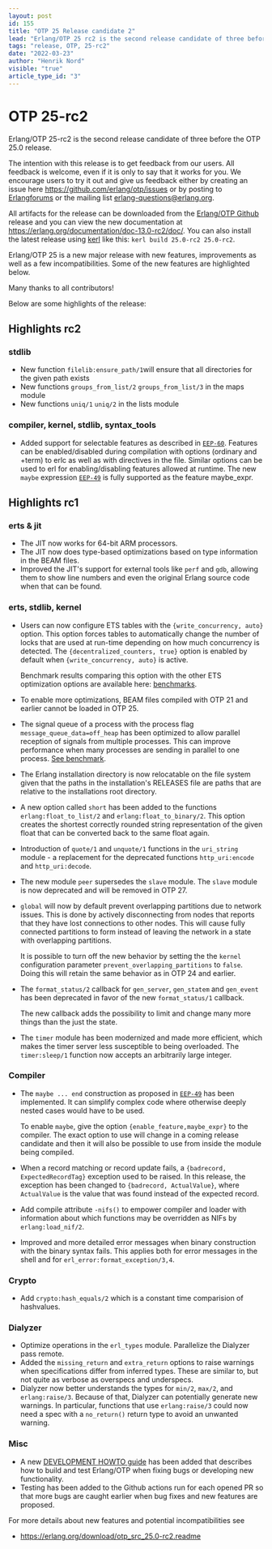 ```yaml
---
layout: post
id: 155
title: "OTP 25 Release candidate 2"
lead: "Erlang/OTP 25 rc2 is the second release candidate of three before the OTP 25.0 release."
tags: "release, OTP, 25-rc2"
date: "2022-03-23"
author: "Henrik Nord"
visible: "true"
article_type_id: "3"
---
```

# OTP 25-rc2

Erlang/OTP 25-rc2 is the second release candidate of three before the OTP 25.0 release. 

The intention with this release is to get feedback from our users. All feedback is welcome, even if it is only to say that it works for you.
We encourage users to try it out and give us feedback either by creating an issue here <https://github.com/erlang/otp/issues> or by posting to [Erlangforums](https://erlangforums.com) or the mailing list [erlang-questions@erlang.org](mailto:erlang-questions@erlang.org).

All artifacts for the release can be downloaded from the [Erlang/OTP Github](https://github.com/erlang/otp/releases/tag/OTP-25.0-rc2) release and you can view the new documentation at <https://erlang.org/documentation/doc-13.0-rc2/doc/>. 
You can also install the latest release using [kerl](https://github.com/kerl/kerl) like this: `kerl build 25.0-rc2 25.0-rc2`.

Erlang/OTP 25 is a new major release with new features, improvements as well as a few incompatibilities. Some of the new features are highlighted below.

Many thanks to all contributors!

Below are some highlights of the release:

## Highlights rc2

### stdlib

- New function `filelib:ensure_path/1`will ensure that all directories for the given path exists
- New functions  `groups_from_list/2` `groups_from_list/3` in the maps module
- New functions  `uniq/1` `uniq/2` in the lists module

### compiler, kernel, stdlib, syntax_tools

- Added support for selectable features as described in [`EEP-60`](https://www.erlang.org/eeps/eep-0060). Features can be enabled/disabled during compilation with options (ordinary and +term) to erlc as well as with directives in the file. Similar options
can be used to erl for enabling/disabling features
allowed at runtime. The new `maybe` expression [`EEP-49`](https://www.erlang.org/eeps/eep-0049)
is fully supported as the feature maybe_expr.

## Highlights rc1

### erts & jit
- The JIT now works for 64-bit ARM processors.
- The JIT now does type-based optimizations based on type
  information in the BEAM files.
- Improved the JIT's support for external tools like `perf`
  and `gdb`, allowing them to show line numbers and even
  the original Erlang source code when that can be found.

### erts, stdlib, kernel
- Users can now configure ETS tables with the
  `{write_concurrency, auto}` option. This option forces
  tables to automatically change the number of locks that
  are used at run-time depending on how much concurrency
  is detected. The `{decentralized_counters, true}` option
  is enabled by default when `{write_concurrency, auto}` is
  active.

  Benchmark results comparing this option with the other
  ETS optimization options are available here:
  [benchmarks](https://erlang.org/bench/ets_bench_result_lock_config.html).
- To enable more optimizations, BEAM files compiled with
  OTP 21 and earlier cannot be loaded in OTP 25.
- The signal queue of a process with
  the process flag `message_queue_data=off_heap` has been optimized to
  allow parallel reception of signals from multiple processes.
  This can improve performance when many processes are sending in parallel to
  one process. [See benchmark](https://erlang.org/bench/sigq_bench_result.html).
- The Erlang installation directory is now relocatable on
  the file system given that the paths in the
  installation's RELEASES file are paths that are
  relative to the installations root directory. 
- A new option called `short` has been added to the
  functions `erlang:float_to_list/2` and
  `erlang:float_to_binary/2`. This option creates the
  shortest correctly rounded string representation of the
  given float that can be converted back to the same
  float again.
- Introduction of `quote/1` and `unquote/1` functions in
  the `uri_string` module - a replacement for the deprecated functions `http_uri:encode`
  and `http_uri:decode`.
- The new module `peer` supersedes the `slave` module. The
  `slave` module is now deprecated and will be removed in OTP 27.
- `global` will now by default prevent
  overlapping partitions due to network issues. This is done by
  actively disconnecting from nodes that reports that
  they have lost connections to other nodes. This will
  cause fully connected partitions to form instead of
  leaving the network in a state with overlapping
  partitions.

  It is possible to turn off the new behavior by setting the
  the `kernel` configuration parameter `prevent_overlapping_partitions` to `false`.
  Doing this will retain the same behavior as in OTP 24 and earlier.
- The `format_status/2` callback for `gen_server`, `gen_statem`
               and `gen_event` has been deprecated in favor of the new
               `format_status/1` callback.

  The new callback adds the possibility to limit and
  change many more things than the just the state.
- The `timer` module has been modernized and made more
  efficient, which makes the timer server less
  susceptible to being overloaded. The `timer:sleep/1`
  function now accepts an arbitrarily large integer.

### Compiler
- The `maybe ... end` construction as proposed in [`EEP-49`](https://www.erlang.org/eeps/eep-0049)
  has been implemented. It can simplify complex code
  where otherwise deeply nested cases would have to be
  used.

  To enable `maybe`, give the option `{enable_feature,maybe_expr}` to
  the compiler. The exact option to use will change in a coming release candidate and then it will also be possible to
  use from inside the module being compiled.
- When a record matching or record update fails, a
  `{badrecord, ExpectedRecordTag}` exception used to be
  raised. In this release, the exception has been changed
  to `{badrecord, ActualValue}`, where `ActualValue` is the
  value that was found instead of the expected record.
- Add compile attribute `-nifs()` to empower compiler and loader with
  information about which functions may be overridden as NIFs by `erlang:load_nif/2`.
- Improved and more detailed error messages when binary construction with the
  binary syntax fails.
  This applies both for error messages in the shell and for
  `erl_error:format_exception/3,4`.

### Crypto
- Add `crypto:hash_equals/2` which is a constant time comparision of hashvalues.

### Dialyzer
- Optimize operations in the `erl_types` module. Parallelize the Dialyzer pass remote.
- Added the `missing_return` and `extra_return` options to
  raise warnings when specifications differ from inferred
  types. These are similar to, but not quite as verbose
  as overspecs and underspecs.
- Dialyzer now better understands the types for `min/2`,
  `max/2`, and `erlang:raise/3`. Because of that, Dialyzer
  can potentially generate new warnings. In particular,
  functions that use `erlang:raise/3` could now need a spec
  with a `no_return()` return type to avoid an unwanted
  warning.
  
### Misc
- A new [DEVELOPMENT HOWTO guide](https://github.com/erlang/otp/blob/master/HOWTO/DEVELOPMENT.md) has been added that
  describes how to build and test Erlang/OTP when fixing
  bugs or developing new functionality.
- Testing has been
  added to the Github actions run for each opened PR so
  that more bugs are caught earlier when bug fixes and
  new features are proposed.

For more details about new features and potential incompatibilities see
- <https://erlang.org/download/otp_src_25.0-rc2.readme>
